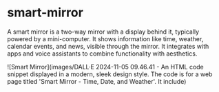 # smart-mirror
A smart mirror is a two-way mirror with a display behind it, typically powered by a mini-computer. It shows information like time, weather, calendar events, and news, visible through the mirror. It integrates with apps and voice assistants to combine functionality with aesthetics.


![Smart Mirror](images/DALL·E 2024-11-05 09.46.41 - An HTML code snippet displayed in a modern, sleek design style. The code is for a web page titled 'Smart Mirror - Time, Date, and Weather'. It include)
